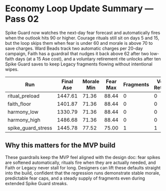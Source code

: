# Economy Loop Update Summary — Pass 02

Spike Guard now watches the next-day fear forecast and automatically fires when the outlook hits 90 or higher. Courage rituals still sit on days 5 and 15, but the loop skips them when fear is under 60 and morale is above 70 to save charges. Ward Beads track two automatic charges per 20-day campaign, Faith has a guardrail that nudges it back above 62 after two low-faith days (at a 15 Ase cost), and a voluntary retirement rite unlocks after ten Spike Guard saves to keep Legacy fragments flowing without intentional wipes.

| Run | Final Ase | Morale Min | Fear Max | Fragments | Voluntary Retirements |
| --- | --- | --- | --- | --- | --- |
| ritual_preload | 1447.61 | 71.36 | 88.44 | 0 | 0 |
| faith_floor | 1401.87 | 71.36 | 88.44 | 0 | 0 |
| harmony_low | 1330.79 | 71.36 | 88.44 | 0 | 0 |
| harmony_high | 1486.68 | 71.36 | 88.44 | 0 | 0 |
| spike_guard_stress | 1445.78 | 77.52 | 75.00 | 1 | 1 |

## Why this matters for the MVP build

These guardrails keep the MVP feel aligned with the design doc: fear spikes are softened automatically, rituals fire when they are actually needed, and Faith or Legacy never stall for long. Designers can lift these defaults straight into the build, confident that the regression runs demonstrate stable morale, predictable fear caps, and a steady supply of fragments even during extended Spike Guard streaks.
